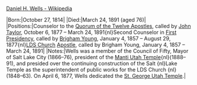 ﻿[Daniel H. Wells - Wikipedia](https://en.wikipedia.org/wiki/Daniel_H._Wells)


|Born:|October 27, 1814|
|Died:|March 24, 1891 (aged 76)|
|Positions:|Counselor to the [Quorum of the Twelve Apostles](https://en.wikipedia.org/wiki/Quorum_of_the_Twelve_Apostles_%28LDS_Church%29 "Quorum of the Twelve Apostles (LDS Church)"), called by [John Taylor](https://en.wikipedia.org/wiki/John_Taylor_%28Mormon%29 "John Taylor (Mormon)"), October 6, 1877 – March 24, 1891{nl}Second Counselor in [First Presidency](https://en.wikipedia.org/wiki/First_Presidency_%28LDS_Church%29 "First Presidency (LDS Church)"), called by [Brigham Young](https://en.wikipedia.org/wiki/Brigham_Young "Brigham Young"), January 4, 1857 – August 29, 1877{nl}[LDS Church](https://en.wikipedia.org/wiki/The_Church_of_Jesus_Christ_of_Latter-day_Saints "The Church of Jesus Christ of Latter-day Saints") [Apostle](https://en.wikipedia.org/wiki/Apostle_%28Latter_Day_Saints%29 "Apostle (Latter Day Saints)"), called by Brigham Young, January 4, 1857 – March 24, 1891|
|Notes:|Wells was a member of the Council of Fifty, Mayor of Salt Lake City (1866–76), president of the [Manti Utah Temple](https://en.wikipedia.org/wiki/Manti_Utah_Temple "Manti Utah Temple"){nl}(1888–91), and presided over the continuing construction of the Salt {nl}Lake Temple as the superintendent of public works for the LDS Church {nl}(1848–63). On April 6, 1877, Wells dedicated the [St. George Utah Temple](https://en.wikipedia.org/wiki/St._George_Utah_Temple "St. George Utah Temple").|